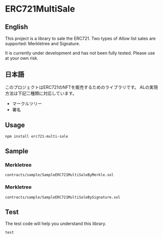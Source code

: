 # ERC721MultiSale

## English

This project is a library to sale the ERC721.
Two types of Allow list sales are supported: Merkletree and Signature.

It is currently under development and has not been fully tested. Please use at your own risk.

## 日本語

このプロジェクトはERC721のNFTを販売するためのライブラリです。
ALの実現方法は下記二種類に対応しています。

- マークルツリー
- 署名

## Usage

```shell
npm install erc721-multi-sale
```

## Sample

### Merkletree

```
contracts/sample/SampleERC721MultiSaleByMerkle.sol
```

### Merkletree

```
contracts/sample/SampleERC721MultiSaleBySignature.sol
```

## Test

The test code will help you understand this library.

```
test
```